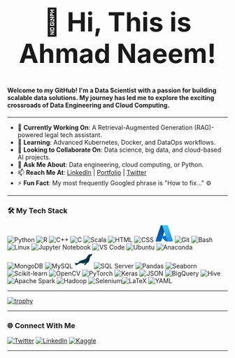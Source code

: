 <h1 align="center" style="font-size: 60px;">👋 Hi, This is <strong>Ahmad Naeem!</strong></h1>

<h4 align="left">
Welcome to my GitHub!  
I'm a Data Scientist with a passion for building scalable data solutions.  
My journey has led me to explore the exciting crossroads of Data Engineering and Cloud Computing.
</h4>

---

- 🔭 **Currently Working On**: A Retrieval-Augmented Generation (RAG)-powered legal tech assistant.  
- 🌱 **Learning**: Advanced Kubernetes, Docker, and DataOps workflows.  
- 🤝 **Looking to Collaborate On**: Data science, big data, and cloud-based AI projects.  
- 💬 **Ask Me About**: Data engineering, cloud computing, or Python.  
- 📫 **Reach Me At**: [LinkedIn](https://www.linkedin.com/in/ahmadinit) | [Portfolio](https://www.datascienceportfol.io/ahmadinit) | [Twitter](https://twitter.com/ahmedinit)  
- ⚡ **Fun Fact**: My most frequently Googled phrase is "How to fix..." ⚙️
  
---

### 🛠️ My Tech Stack

<img src="https://cdn.jsdelivr.net/gh/devicons/devicon/icons/python/python-original.svg" alt="Python" width="40" height="40"/> <img src="https://cdn.jsdelivr.net/gh/devicons/devicon/icons/r/r-original.svg" alt="R" width="40" height="40"/> <img src="https://cdn.jsdelivr.net/gh/devicons/devicon/icons/cplusplus/cplusplus-original.svg" alt="C++" width="40" height="40"/> <img src="https://cdn.jsdelivr.net/gh/devicons/devicon/icons/c/c-original.svg" alt="C" width="40" height="40"/> <img src="https://cdn.jsdelivr.net/gh/devicons/devicon/icons/scala/scala-original.svg" alt="Scala" width="40" height="40"/> <img src="https://cdn.jsdelivr.net/gh/devicons/devicon/icons/html5/html5-original.svg" alt="HTML" width="40" height="40"/> <img src="https://cdn.jsdelivr.net/gh/devicons/devicon/icons/css3/css3-original.svg" alt="CSS" width="40" height="40"/> <img src="https://raw.githubusercontent.com/devicons/devicon/master/icons/azure/azure-original.svg" alt="Azure" width="40" height="40"/> <img src="https://cdn.jsdelivr.net/gh/devicons/devicon/icons/git/git-original.svg" alt="Git" width="40" height="40"/> <img src="https://cdn.jsdelivr.net/gh/devicons/devicon/icons/bash/bash-original.svg" alt="Bash" width="40" height="40"/> <img src="https://cdn.jsdelivr.net/gh/devicons/devicon/icons/linux/linux-original.svg" alt="Linux" width="40" height="40"/> <img src="https://cdn.jsdelivr.net/gh/devicons/devicon/icons/jupyter/jupyter-original.svg" alt="Jupyter Notebook" width="40" height="40"/> <img src="https://cdn.jsdelivr.net/gh/devicons/devicon/icons/vscode/vscode-original.svg" alt="VS Code" width="40" height="40"/> <img src="https://cdn.jsdelivr.net/gh/devicons/devicon/icons/ubuntu/ubuntu-plain.svg" alt="Ubuntu" width="40" height="40"/> <img src="https://cdn.jsdelivr.net/gh/devicons/devicon/icons/anaconda/anaconda-original.svg" alt="Anaconda" width="40" height="40"/>
<img src="https://cdn.jsdelivr.net/gh/devicons/devicon/icons/mongodb/mongodb-original.svg" alt="MongoDB" width="40" height="40"/> <img src="https://cdn.jsdelivr.net/gh/devicons/devicon/icons/mysql/mysql-original.svg" alt="MySQL" width="40" height="40"/> <img src="https://raw.githubusercontent.com/devicons/devicon/master/icons/mariadb/mariadb-original.svg" alt="MariaDB" width="40" height="40"/> <img src="https://cdn.jsdelivr.net/gh/devicons/devicon/icons/sqlite/sqlite-original.svg" alt="SQL Server" width="40" height="40"/>
<img src="https://cdn.jsdelivr.net/gh/devicons/devicon/icons/pandas/pandas-original.svg" alt="Pandas" width="40" height="40"/> <img src="https://raw.githubusercontent.com/mwaskom/seaborn/master/doc/_static/logo-mark-lightbg.svg" alt="Seaborn" width="40" height="40"/> <img src="https://upload.wikimedia.org/wikipedia/commons/0/05/Scikit_learn_logo_small.svg" alt="Scikit-learn" width="40" height="40"/> <img src="https://cdn.jsdelivr.net/gh/devicons/devicon/icons/opencv/opencv-original.svg" alt="OpenCV" width="40" height="40"/> <img src="https://cdn.jsdelivr.net/gh/devicons/devicon/icons/pytorch/pytorch-original.svg" alt="PyTorch" width="40" height="40"/> <img src="https://cdn.jsdelivr.net/gh/devicons/devicon/icons/keras/keras-original.svg" alt="Keras" width="40" height="40"/> <img src="https://cdn.jsdelivr.net/gh/devicons/devicon/icons/json/json-original.svg" alt="JSON" width="40" height="40"/>
<img src="https://www.svgrepo.com/show/375551/bigquery.svg" alt="BigQuery" width="40" height="40"/> <img src="https://www.vectorlogo.zone/logos/apache_hive/apache_hive-icon.svg" alt="Hive" width="40" height="40"/> <img src="https://cdn.jsdelivr.net/gh/devicons/devicon/icons/apache/apache-original.svg" alt="Apache Spark" width="40" height="40"/> <img src="https://cdn.jsdelivr.net/gh/devicons/devicon/icons/hadoop/hadoop-original.svg" alt="Hadoop" width="40" height="40"/>
<img src="https://cdn.jsdelivr.net/gh/devicons/devicon/icons/selenium/selenium-original.svg" alt="Selenium" width="40" height="40"/><img src="https://cdn.jsdelivr.net/gh/devicons/devicon/icons/latex/latex-original.svg" alt="LaTeX" width="40" height="40"/> <img src="https://cdn.jsdelivr.net/gh/devicons/devicon/icons/yaml/yaml-original.svg" alt="YAML" width="40" height="40"/>

---


[![trophy](https://github-profile-trophy.vercel.app/?username=Ahmadinit&theme=onedark)](https://github.com/ryo-ma/github-profile-trophy)

---

### 🌐 Connect With Me

<p align="left">
  <a href="https://twitter.com/ahmedinit" target="_blank"><img src="https://raw.githubusercontent.com/rahuldkjain/github-profile-readme-generator/master/src/images/icons/Social/twitter.svg" alt="Twitter" height="30" width="40" /></a>
  <a href="https://linkedin.com/in/ahmadinit" target="_blank"><img src="https://raw.githubusercontent.com/rahuldkjain/github-profile-readme-generator/master/src/images/icons/Social/linked-in-alt.svg" alt="LinkedIn" height="30" width="40" /></a>
  <a href="https://kaggle.com/ahmadinit" target="_blank"><img src="https://raw.githubusercontent.com/rahuldkjain/github-profile-readme-generator/master/src/images/icons/Social/kaggle.svg" alt="Kaggle" height="30" width="40" /></a>
</p>

---
